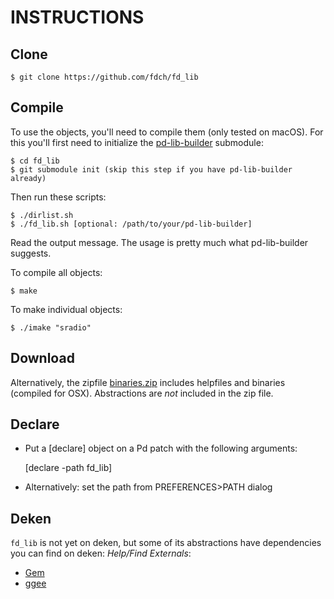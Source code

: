 # INSTRUCTIONS

## Clone

	$ git clone https://github.com/fdch/fd_lib

## Compile

To use the objects, you'll need to compile them (only tested on macOS). For this you'll first need to initialize the [pd-lib-builder](https://github.com/pure-data/pd-lib-builder) submodule:

	$ cd fd_lib
	$ git submodule init (skip this step if you have pd-lib-builder already)

Then run these scripts:

	$ ./dirlist.sh
	$ ./fd_lib.sh [optional: /path/to/your/pd-lib-builder]

Read the output message. The usage is pretty much what pd-lib-builder suggests.

To compile all objects:

	$ make

To make individual objects:

	$ ./imake "sradio"

## Download

Alternatively, the zipfile [binaries.zip](binaries.zip) includes helpfiles and binaries (compiled for OSX). Abstractions are *not* included in the zip file.

## Declare

* Put a [declare] object on a Pd patch with the following arguments:

	[declare -path fd_lib]

* Alternatively: set the path from PREFERENCES>PATH dialog

## Deken

`fd_lib` is not yet on deken, but some of its abstractions have dependencies you can find on deken: *Help/Find Externals*:

* [Gem](https://gem.iem.at/)
* [ggee](https://github.com/pure-data/ggee)
